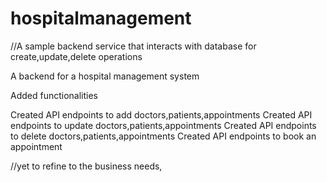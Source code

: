 # hospitalmanagement

//A sample backend service that interacts with database for create,update,delete operations

A backend for a hospital management system

Added functionalities

Created API endpoints to add doctors,patients,appointments
Created API endpoints to update doctors,patients,appointments
Created API endpoints to delete doctors,patients,appointments
Created API endpoints to book an appointment

//yet to refine to the business needs, 
